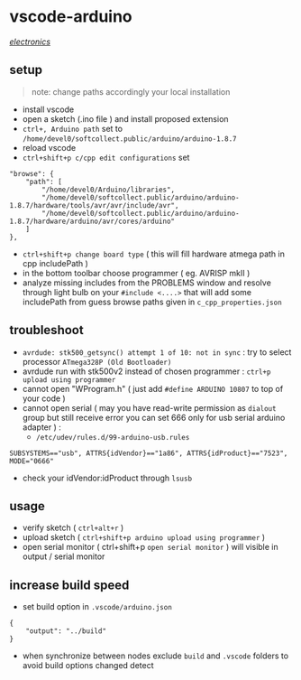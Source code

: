 # vscode-arduino

*[electronics](../README.md#electronics)*

## setup

> note: change paths accordingly your local installation

- install vscode
- open a sketch (.ino file ) and install proposed extension
- `ctrl+, Arduino path` set to `/home/devel0/softcollect.public/arduino/arduino-1.8.7`
- reload vscode
- `ctrl+shift+p c/cpp edit configurations` set
```
"browse": {
    "path": [        
        "/home/devel0/Arduino/libraries",        
        "/home/devel0/softcollect.public/arduino/arduino-1.8.7/hardware/tools/avr/avr/include/avr",
        "/home/devel0/softcollect.public/arduino/arduino-1.8.7/hardware/arduino/avr/cores/arduino"
    ]
},
```
- `ctrl+shift+p change board type` ( this will fill hardware atmega path in cpp includePath )
- in the bottom toolbar choose programmer ( eg. AVRISP mkII )
- analyze missing includes from the PROBLEMS window and resolve through light bulb on your `#include <....>` that will add some includePath from guess browse paths given in `c_cpp_properties.json`

## troubleshoot

- `avrdude: stk500_getsync() attempt 1 of 10: not in sync` : try to select processor `ATmega328P (Old Bootloader)`
- avrdude run with stk500v2 instead of chosen programmer : `ctrl+p upload using programmer`
- cannot open "WProgram.h" ( just add `#define ARDUINO 10807` to top of your code )
- cannot open serial ( may you have read-write permission as `dialout` group but still receive error you can set 666 only for usb serial arduino adapter ) :
  - `/etc/udev/rules.d/99-arduino-usb.rules`

```
SUBSYSTEMS=="usb", ATTRS{idVendor}=="1a86", ATTRS{idProduct}=="7523", MODE="0666"
```

  - check your idVendor:idProduct through `lsusb`

## usage

- verify sketch ( `ctrl+alt+r` )
- upload sketch ( `ctrl+shift+p arduino upload using programmer` )
- open serial monitor ( ctrl+shift+p `open serial monitor` ) will visible in output / serial monitor

## increase build speed

- set build option in `.vscode/arduino.json`

```
{
    "output": "../build"
}
```

- when synchronize between nodes exclude `build` and `.vscode` folders to avoid build options changed detect
